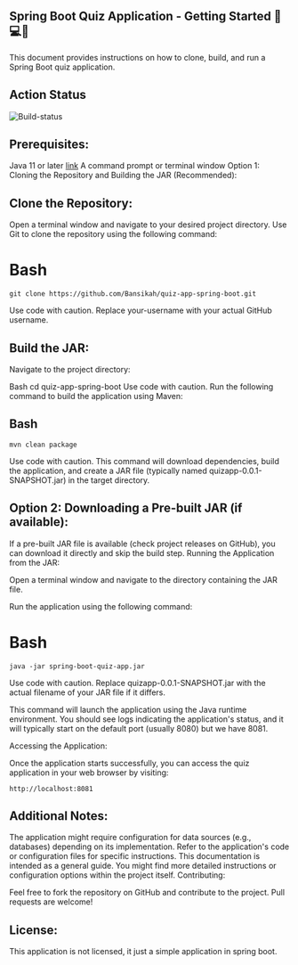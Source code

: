 ## Spring Boot Quiz Application - Getting Started 🚀💻🚀

This document provides instructions on how to clone, build, and run a Spring Boot quiz application.

## Action Status
![Build-status](https://github.com/Bansikah/quiz-app-spring-boot/actions/workflows/maven.yaml/badge.svg?event=push)

## Prerequisites:

Java 11 or later [link](https://www.oracle.com/java/technologies/javase/jdk17-archive-downloads.html)
A command prompt or terminal window
Option 1: Cloning the Repository and Building the JAR (Recommended):

## Clone the Repository:

Open a terminal window and navigate to your desired project directory. Use Git to clone the repository using the following command:

# Bash
```
git clone https://github.com/Bansikah/quiz-app-spring-boot.git
```
Use code with caution.
Replace your-username with your actual GitHub username.

## Build the JAR:

Navigate to the project directory:

Bash
cd quiz-app-spring-boot
Use code with caution.
Run the following command to build the application using Maven:

## Bash
```
mvn clean package
```
Use code with caution.
This command will download dependencies, build the application, and create a JAR file (typically named quizapp-0.0.1-SNAPSHOT.jar) in the target directory.

## Option 2: Downloading a Pre-built JAR (if available):

If a pre-built JAR file is available (check project releases on GitHub), you can download it directly and skip the build step.
Running the Application from the JAR:

Open a terminal window and navigate to the directory containing the JAR file.

Run the application using the following command:

# Bash
```
java -jar spring-boot-quiz-app.jar
```
Use code with caution.
Replace quizapp-0.0.1-SNAPSHOT.jar with the actual filename of your JAR file if it differs.

This command will launch the application using the Java runtime environment. You should see logs indicating the application's status, and it will typically start on the default port (usually 8080) but we have 8081.

Accessing the Application:

Once the application starts successfully, you can access the quiz application in your web browser by visiting:
```
http://localhost:8081
```
## Additional Notes:

The application might require configuration for data sources (e.g., databases) depending on its implementation. Refer to the application's code or configuration files for specific instructions.
This documentation is intended as a general guide. You might find more detailed instructions or configuration options within the project itself.
Contributing:

Feel free to fork the repository on GitHub and contribute to the project. Pull requests are welcome!

## License:

This application is not licensed, it just a simple application in spring boot.
